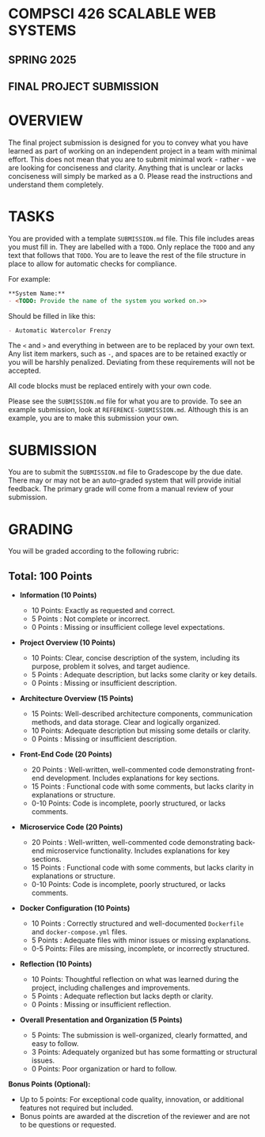 # COMPSCI 426 SCALABLE WEB SYSTEMS
## SPRING 2025
## FINAL PROJECT SUBMISSION

# OVERVIEW

The final project submission is designed for you to convey what you
have learned as part of working on an independent project in a team
with minimal effort. This does not mean that you are to submit
minimal work - rather - we are looking for conciseness and clarity.
Anything that is unclear or lacks conciseness will simply be marked
as a 0. Please read the instructions and understand them completely.

# TASKS

You are provided with a template `SUBMISSION.md` file. This file
includes areas you must fill in. They are labelled with a `TODO`.
Only replace the `TODO` and any text that follows that `TODO`. You
are to leave the rest of the file structure in place to allow for
automatic checks for compliance.

For example:

```markdown
**System Name:**
- <TODO: Provide the name of the system you worked on.>>
```

Should be filled in like this:

```markdown
- Automatic Watercolor Frenzy
```

The `<` and `>` and everything in between are to be replaced by your
own text. Any list item markers, such as `-`, and spaces are to be
retained exactly or you will be harshly penalized. Deviating from
these requirements will not be accepted.

All code blocks must be replaced entirely with your own code.

Please see the `SUBMISSION.md` file for what you are to provide. To
see an example submission, look at `REFERENCE-SUBMISSION.md`. 
Although this is an example, you are to make this submission
your own.

# SUBMISSION

You are to submit the `SUBMISSION.md` file to Gradescope by the due
date. There may or may not be an auto-graded system that will provide
initial feedback. The primary grade will come from a manual review of
your submission.

# GRADING

You will be graded according to the following rubric:

## Total: 100 Points

- **Information (10 Points)**
    - 10 Points: Exactly as requested and correct.
    - 5 Points : Not complete or incorrect.
    - 0 Points : Missing or insufficient college level expectations.

- **Project Overview (10 Points)**  
    - 10 Points: Clear, concise description of the system, including its
      purpose, problem it solves, and target audience.  
    - 5 Points : Adequate description, but lacks some clarity or key details.  
    - 0 Points : Missing or insufficient description.

- **Architecture Overview (15 Points)**  
    - 15 Points: Well-described architecture components, communication
      methods, and data storage. Clear and logically organized.  
    - 10 Points: Adequate description but missing some details or clarity.  
    - 0 Points : Missing or insufficient description.

- **Front-End Code (20 Points)**  
    - 20 Points  : Well-written, well-commented code demonstrating front-end
      development. Includes explanations for key sections.  
    - 15 Points  : Functional code with some comments, but lacks clarity in
      explanations or structure.  
    - 0-10 Points: Code is incomplete, poorly structured, or lacks comments.

- **Microservice Code (20 Points)**  
    - 20 Points  : Well-written, well-commented code demonstrating back-end
      microservice functionality. Includes explanations for key sections.  
    - 15 Points  : Functional code with some comments, but lacks clarity in
      explanations or structure.  
    - 0-10 Points: Code is incomplete, poorly structured, or lacks comments.

- **Docker Configuration (10 Points)**  
    - 10 Points : Correctly structured and well-documented `Dockerfile` and
      `docker-compose.yml` files.  
    - 5 Points  : Adequate files with minor issues or missing explanations.  
    - 0-5 Points: Files are missing, incomplete, or incorrectly structured.

- **Reflection (10 Points)**  
    - 10 Points: Thoughtful reflection on what was learned during the project,
      including challenges and improvements.  
    - 5 Points : Adequate reflection but lacks depth or clarity.  
    - 0 Points : Missing or insufficient reflection.

- **Overall Presentation and Organization (5 Points)**  
    - 5 Points: The submission is well-organized, clearly formatted, and easy
      to follow.  
    - 3 Points: Adequately organized but has some formatting or structural
      issues.  
    - 0 Points: Poor organization or hard to follow.

**Bonus Points (Optional):**  
- Up to 5 points: For exceptional code quality, innovation, or additional
  features not required but included.
- Bonus points are awarded at the discretion of the reviewer and are
  not to be questions or requested.  
